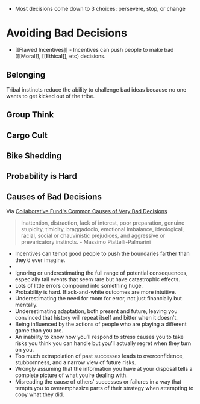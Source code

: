 - Most decisions come down to 3 choices: persevere, stop, or change


# Avoiding Bad Decisions
- [[Flawed Incentives]] - Incentives can push people to make bad ([[Moral]], [[Ethical]], etc) decisions.

## Belonging
Tribal instincts reduce the ability to challenge bad ideas because no one wants to get kicked out of the tribe.

## Group Think

## Cargo Cult

## Bike Shedding

## Probability is Hard

## Causes of Bad Decisions
Via [Collaborative Fund's Common Causes of Very Bad Decisions](https://www.collaborativefund.com/blog/bad-decisions/)

> Inattention, distraction, lack of interest, poor preparation, genuine stupidity, timidity, braggadocio, emotional imbalance, ideological, racial, social or chauvinistic prejudices, and aggressive or prevaricatory instincts.
\- Massimo Piattelli-Palmarini

- Incentives can tempt good people to push the boundaries farther than they’d ever imagine.
- 
- Ignoring or underestimating the full range of potential consequences, especially tail events that seem rare but have catastrophic effects.
- Lots of little errors compound into something huge.
- Probability is hard. Black-and-white outcomes are more intuitive.
- Underestimating the need for room for error, not just financially but mentally.
- Underestimating adaptation, both present and future, leaving you convinced that history will repeat itself and bitter when it doesn’t.
- Being influenced by the actions of people who are playing a different game than you are.
- An inability to know how you’ll respond to stress causes you to take risks you think you can handle but you’ll actually regret when they turn on you.
- Too much extrapolation of past successes leads to overconfidence, stubbornness, and a narrow view of future risks.
- Wrongly assuming that the information you have at your disposal tells a complete picture of what you’re dealing with. 
- Misreading the cause of others’ successes or failures in a way that tempts you to overemphasize parts of their strategy when attempting to copy what they did. 